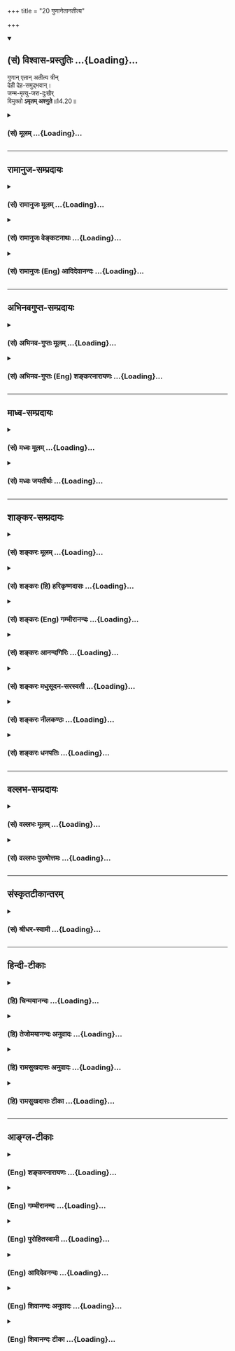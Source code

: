 +++
title = "20 गुणानेतानतीत्य"

+++
<div class="js_include" newlevelforh1="2" title="(सं) विश्वास-प्रस्तुतिः" unfilled url="/purANam_vaiShNavam/mahAbhAratam/06-bhIShma-parva/03-bhagavad-gItA-parva/saMskRtam/vishvAsa-prastutiH/14_guNa-traya-vibhAga-y/20_guNAnetAnatItya.md">
<details open><summary><h2>(सं) विश्वास-प्रस्तुतिः ...{Loading}...</h2></summary>

गुणान् एतान् अतीत्य त्रीन्  
देही देह-समुद्भवान्।  
जन्म-मृत्यु-जरा-दुःखैर्  
विमुक्तो **ऽमृतम् अश्नुते**॥14.20॥
</details>
</div>
<div class="js_include collapsed" newlevelforh1="3" title="(सं) मूलम्" unfilled url="/purANam_vaiShNavam/mahAbhAratam/06-bhIShma-parva/03-bhagavad-gItA-parva/saMskRtam/mUlam/14_guNa-traya-vibhAga-y/20_guNAnetAnatItya.md">
<details><summary><h3>(सं) मूलम् ...{Loading}...</h3></summary>

गुणानेतानतीत्य त्रीन्देही देहसमुद्भवान्।  
जन्ममृत्युजरादुःखैर्विमुक्तोऽमृतमश्नुते।।14.20।।
</details>
</div>


_________________
## रामानुज-सम्प्रदायः
<div class="js_include collapsed" newlevelforh1="3" title="(सं) रामानुजः मूलम्" unfilled url="/purANam_vaiShNavam/mahAbhAratam/06-bhIShma-parva/03-bhagavad-gItA-parva/saMskRtam/rAmAnujaH/mUlam/14_guNa-traya-vibhAga-y/20_guNAnetAnatItya.md">
<details><summary><h3>(सं) रामानुजः मूलम् ...{Loading}...</h3></summary>

।।14.20।। अयं देही देहसमुद्भवान् देहाकारपरिणतप्रकृतिसमुद्भवान् एतान्
सत्त्वादीन् त्रीन् गुणान् अतीत्य तेभ्यः च अन्यम्; ज्ञानैकाकारम् आत्मानम्
पश्यन् जन्ममृत्युजरादुःखैः विमुक्तः अमृतम् आत्मानम् अनुभवति एष मद्भाव
इत्यर्थः। अथ गुणातीतस्य स्वरूपसूचनाचारप्रकारं गुणात्ययहेतुं च पृच्छन्
अर्जुन उवाच --

</details>
</div>
<div class="js_include collapsed" newlevelforh1="3" title="(सं) रामानुजः वेङ्कटनाथः" unfilled url="/purANam_vaiShNavam/mahAbhAratam/06-bhIShma-parva/03-bhagavad-gItA-parva/saMskRtam/rAmAnujaH/venkaTanAthaH/14_guNa-traya-vibhAga-y/20_guNAnetAnatItya.md">
<details><summary><h3>(सं) रामानुजः वेङ्कटनाथः ...{Loading}...</h3></summary>

  
  
।।14.20।। तदेवमनेकश्रुतिस्मृत्यादिविरुद्धं मुक्तस्य भगवत्त्वं कथमुच्यते
इति शङ्कायामुक्तमर्थं कर्तृभ्य इत्यादिनानूद्यानन्तरश्लोकमवतारयति -- स
भगवद्भावः कीदृश इति। देहसमुद्भवान् इत्यत्र देहोत्पत्तिबीजभूतानिति
परव्याख्यानमयुक्तम्;गुणाः प्रकृतिसम्भवाः \[14।5\] इतिवदत्रापि
प्रकृतिपरिणतिरूपदेहाश्रयत्ववचनस्य
युक्तत्वादित्यभिप्रायेणाहदेहाकारपरिणतप्रकृतिसमुद्भवानिति।
वक्ष्यमाणप्रकारेण गुणात्ययो बद्धदशायामेवेत्याहगुणानतीत्य
तेभ्योऽन्यमित्यादिना। जन्ममृत्युजरादुःखैः; जन्मादिकृतैर्दुःखैरित्यर्थः।
जन्मादिभिस्तत्साध्यैश्च दुःखैरिति वा। मद्भावं सोऽधिगच्छति \[14।19\]
इत्युक्तमेवविमुक्तोऽमृतमश्नुते इत्यनेन विवृतमित्याहआत्मानमनुभवतीति। एष
मद्भाव इत्यर्थ इति -- एष इति न पुनः श्रुत्यादिविरुद्ध इत्यर्थः।  
  

</details>
</div>
<div class="js_include collapsed" newlevelforh1="3" title="(सं) रामानुजः (Eng) आदिदेवानन्दः" unfilled url="/purANam_vaiShNavam/mahAbhAratam/06-bhIShma-parva/03-bhagavad-gItA-parva/saMskRtam/rAmAnujaH/english/AdidevAnandaH/14_guNa-traya-vibhAga-y/20_guNAnetAnatItya.md">
<details><summary><h3>(सं) रामानुजः (Eng) आदिदेवानन्दः ...{Loading}...</h3></summary>

14.20 The embodied self - 'crossing beyond these three Gunas,' the
Sattva and the rest, which 'arise in the body,' i.e., spring from
Prakrti transformed into the form of the body - perceives the self as
different from the Gunas and as of the form of knowledge only. Released
thus from birth, death, old age and sorrow, It experiences the immortal
self. This is what is meant by My likeness. Arjuna now wants to know
about the characteristics of one who has transcended the Gunas and the
means of such transcendence:

</details>
</div>


_________________
## अभिनवगुप्त-सम्प्रदायः
<div class="js_include collapsed" newlevelforh1="3" title="(सं) अभिनव-गुप्तः मूलम्" unfilled url="/purANam_vaiShNavam/mahAbhAratam/06-bhIShma-parva/03-bhagavad-gItA-parva/saMskRtam/abhinava-guptaH/mUlam/14_guNa-traya-vibhAga-y/20_guNAnetAnatItya.md">
<details><summary><h3>(सं) अभिनव-गुप्तः मूलम् ...{Loading}...</h3></summary>

।।14.16 -- 14.20।। कर्मण इत्यादि अश्नुते इत्यन्तम्। अत्र केचिदसंबद्धाः
श्लोकाः कल्पिताः; पुनरुक्तत्वात् ( पुनरुक्तार्थत्वात्) ते त्याज्या एव।
एतद्गुणातीतवृत्तिस्तु +++(N गुणातीतश्रुतिस्तु)+++ मोक्षायैव कल्पते।

</details>
</div>
<div class="js_include collapsed" newlevelforh1="3" title="(सं) अभिनव-गुप्तः (Eng) शङ्करनारायणः" unfilled url="/purANam_vaiShNavam/mahAbhAratam/06-bhIShma-parva/03-bhagavad-gItA-parva/saMskRtam/abhinava-guptaH/english/shankaranArAyaNaH/14_guNa-traya-vibhAga-y/20_guNAnetAnatItya.md">
<details><summary><h3>(सं) अभिनव-गुप्तः (Eng) शङ्करनारायणः ...{Loading}...</h3></summary>

14.16-20 Karmanah etc. upto asnute. Here, there are certain unconnected
verses that have been concocted. They are of the nature of repetition,
and hence they have to be necessarily rejected. A mode of life
transcending these Strands turn to be nothing but emancipation.

</details>
</div>


_________________
## माध्व-सम्प्रदायः
<div class="js_include collapsed" newlevelforh1="3" title="(सं) मध्वः मूलम्" unfilled url="/purANam_vaiShNavam/mahAbhAratam/06-bhIShma-parva/03-bhagavad-gItA-parva/saMskRtam/madhvaH/mUlam/14_guNa-traya-vibhAga-y/20_guNAnetAnatItya.md">
<details><summary><h3>(सं) मध्वः मूलम् ...{Loading}...</h3></summary>

।।14.19 -- 14.20।। परिणामिकर्त्तारं गुणेभ्योऽन्यं न पश्यति। अन्यथा यदा
पश्यः पश्यते रुक्मवर्णं कर्तारमीशं पुरुषं ब्रह्मयोनिम् \[मुण्ड.3।1।3\]
इति श्रुतिविरोधः। नाहं कर्त्ता न कर्त्ता त्वं कर्त्ता यस्तु सदा प्रभुः
इति मोक्षधर्मे।

</details>
</div>
<div class="js_include collapsed" newlevelforh1="3" title="(सं) मध्वः जयतीर्थः" unfilled url="/purANam_vaiShNavam/mahAbhAratam/06-bhIShma-parva/03-bhagavad-gItA-parva/saMskRtam/madhvaH/jayatIrthaH/14_guNa-traya-vibhAga-y/20_guNAnetAnatItya.md">
<details><summary><h3>(सं) मध्वः जयतीर्थः ...{Loading}...</h3></summary>

।।14.19 -- 14.20।। नान्यं गुणेभ्यः कर्तारं इति स्वतन्त्रकर्तृत्वं
गुणानामेव; नान्यस्येत्युच्यत इत्यपव्याख्याननिरासार्थमाह --
**परिणामी**ति। कुत एतत् इत्यत आह -- **अन्यथे**ति गुणेभ्योऽन्यस्य
कर्तृत्वाभावे। मोक्षधर्मे परमेश्वरस्य कर्तृत्वमुक्तं तद्विरोधश्चेति
वाक्यशेषः।

</details>
</div>


_________________
## शाङ्कर-सम्प्रदायः
<div class="js_include collapsed" newlevelforh1="3" title="(सं) शङ्करः मूलम्" unfilled url="/purANam_vaiShNavam/mahAbhAratam/06-bhIShma-parva/03-bhagavad-gItA-parva/saMskRtam/shankaraH/mUlam/14_guNa-traya-vibhAga-y/20_guNAnetAnatItya.md">
<details><summary><h3>(सं) शङ्करः मूलम् ...{Loading}...</h3></summary>

।।14.20।। --,**गुणान् एतान्** यथोक्तान् **अतीत्य** जीवन्नेव अतिक्रम्य
मायोपाधिभूतान् **त्रीन् देही देहसमुद्भवान्** देहोत्पत्तिबीजभूतान्
**जन्ममृत्युजरादुःखैः** जन्म च मृत्युश्च जरा च दुःखानि च
जन्ममृत्युजरादुःखानि तैः जीवन्नेव **विमुक्तः** सन् विद्वान् **अमृतम्**
**अश्नुते;** एवं मद्भावम् अधिगच्छति इत्यर्थः।। जीवन्नेव गुणान् अतीत्य
अमृतम् अश्नुते इति प्रश्नबीजं प्रतिलभ्य; अर्जुन उवाच --,**अर्जुन उवाच
--,**

</details>
</div>
<div class="js_include collapsed" newlevelforh1="3" title="(सं) शङ्करः (हि) हरिकृष्णदासः" unfilled url="/purANam_vaiShNavam/mahAbhAratam/06-bhIShma-parva/03-bhagavad-gItA-parva/saMskRtam/shankaraH/hindI/harikRShNadAsaH/14_guNa-traya-vibhAga-y/20_guNAnetAnatItya.md">
<details><summary><h3>(सं) शङ्करः (हि) हरिकृष्णदासः ...{Loading}...</h3></summary>

।।14.20।। कैसे प्राप्त होता है सो बतलाते हैं --, देहोत्पत्तिके बीजभूत; इन
मायोपाधिक पूर्वोक्त तीनों गुणोंका उल्लंघन कर; अर्थात् जीवितावस्थामें ही
इनका अतिक्रम करके; यह देहधारी विद्वान् जीता हुआ ही जन्म मृत्यु; बुढ़ापे
और दुःखोंसे मुक्त होकर अमृतका अनुभव करता है। अभिप्राय यह कि इस प्रकार वह
मेरे भावको प्राप्त हो जाता है।

</details>
</div>
<div class="js_include collapsed" newlevelforh1="3" title="(सं) शङ्करः (Eng) गम्भीरानन्दः" unfilled url="/purANam_vaiShNavam/mahAbhAratam/06-bhIShma-parva/03-bhagavad-gItA-parva/saMskRtam/shankaraH/english/gambhIrAnandaH/14_guNa-traya-vibhAga-y/20_guNAnetAnatItya.md">
<details><summary><h3>(सं) शङ्करः (Eng) गम्भीरानन्दः ...{Loading}...</h3></summary>

14.20 Atitya, having transcended, having gone beyond-even while living;
etan, these; trin, three; gunan, alities as have been described, which
constitute the limiting adjunct Maya; and dehasamudbhavan, which are the
origin of the body, which are the seed of the birth of the body; dehi,
the embodied one, the enlightened one; vimuktah, becoming free-even in
this life; janma-mrtyu-jara-duhkhaih, from birth death, old age and
sorrow; asnute, experiences; \[Some translate this as 'attains'.-Tr.\]
amrtam, Immortality. In this way he attains My nature. This is the idea.
Getting a clue to a estion from the statement that one experiences
Immortality, even in this life, by going beyond the alities-

</details>
</div>
<div class="js_include collapsed" newlevelforh1="3" title="(सं) शङ्करः आनन्दगिरिः" unfilled url="/purANam_vaiShNavam/mahAbhAratam/06-bhIShma-parva/03-bhagavad-gItA-parva/saMskRtam/shankaraH/AnandagiriH/14_guNa-traya-vibhAga-y/20_guNAnetAnatItya.md">
<details><summary><h3>(सं) शङ्करः आनन्दगिरिः ...{Loading}...</h3></summary>

।।14.20।। अनर्थव्रातरूपमपोह्य विद्वान्ब्रह्मत्वं
प्राप्नोतीत्येतत्प्रश्नद्वारा विवृणोति -- **कथमित्यादिना।**
यथोक्तानित्येतदेव व्याचष्टे -- **मायेति।**
मायैवोपाधिस्तद्भूतांस्तदात्मनः सत्त्वादीननर्थरूपानित्यर्थः। एभ्यः
समुद्भवन्तीति समुद्भवा देहस्य समुद्भवा देहसमुद्भवास्तानिति व्युत्पत्तिं
गृहीत्वा व्याचष्टे -- **देहोत्पत्तीति।** यो
विद्वानविद्यामयान्गुणाञ्जीवन्नेवातिक्रम्य स्थितस्तमेव विशिनष्टि --
**जन्मेति।** पुरस्ताद्विस्तरेणोक्तस्य प्रसङ्गादत्र संक्षिप्तस्य
सम्यग्ज्ञानस्य फलमुपसंहरति -- **एवमिति।**

</details>
</div>
<div class="js_include collapsed" newlevelforh1="3" title="(सं) शङ्करः मधुसूदन-सरस्वती" unfilled url="/purANam_vaiShNavam/mahAbhAratam/06-bhIShma-parva/03-bhagavad-gItA-parva/saMskRtam/shankaraH/madhusUdana-sarasvatI/14_guNa-traya-vibhAga-y/20_guNAnetAnatItya.md">
<details><summary><h3>(सं) शङ्करः मधुसूदन-सरस्वती ...{Loading}...</h3></summary>

।।14.20।। कथमधिगच्छतीत्युच्यते --
गुणानेतान्मायात्मकांस्त्रीन्सत्त्वरजस्तमोनाम्नः
देहसमुद्भवान्देहोत्पत्तिबीजभूतान् अतीत्य जीवन्नेव तत्त्वज्ञानेन
(नाधिगत्य) बाधित्वा जन्ममृत्युजरादुःखैर्जन्मना,मृत्युना जरया
दुःखैश्चाध्यात्मिकादिभिर्मायामयैर्विमुक्तो जीवन्नेव तत्संबन्धशून्यः सन्
विद्वानमृतं मोक्षं मद्भावमन्ते प्राप्नोति।

</details>
</div>
<div class="js_include collapsed" newlevelforh1="3" title="(सं) शङ्करः नीलकण्ठः" unfilled url="/purANam_vaiShNavam/mahAbhAratam/06-bhIShma-parva/03-bhagavad-gItA-parva/saMskRtam/shankaraH/nIlakaNThaH/14_guNa-traya-vibhAga-y/20_guNAnetAnatItya.md">
<details><summary><h3>(सं) शङ्करः नीलकण्ठः ...{Loading}...</h3></summary>

।।14.20।। कथं त्वद्भावं गच्छतीति तत्राह -- **गुणानिति।** एतान्गुणान्
महदादित्रयोविंशतिविकारात्मना,परिणतान् देहसमुद्भवान् स्थूलदेहस्य समुद्भवो
येभ्यस्तानतीत्य जीवन्नेवातिक्रम्य निर्विकल्पकसमाध्यभ्यासेन बाधित्वाऽमृतं
मोक्षमश्नुते प्राप्नोति। एतेनानन्दावाप्तिर्गुणात्ययप्रयोजनमुक्तम्। यतो
मुक्तो जन्ममृत्युजरादुःखैर्विमुक्तः सन्निति त्वनर्थनिवृत्तिरुक्ता।

</details>
</div>
<div class="js_include collapsed" newlevelforh1="3" title="(सं) शङ्करः धनपतिः" unfilled url="/purANam_vaiShNavam/mahAbhAratam/06-bhIShma-parva/03-bhagavad-gItA-parva/saMskRtam/shankaraH/dhanapatiH/14_guNa-traya-vibhAga-y/20_guNAnetAnatItya.md">
<details><summary><h3>(सं) शङ्करः धनपतिः ...{Loading}...</h3></summary>

।।14.20।। कथमधिगच्छतीत्यपेक्षायमाह।
गुणानेतान्यथोक्तान्मायात्मकांस्त्रीन्सत्त्वरजस्तमःसंज्ञकान्
समुद्भवन्त्येभ्य इति समुद्भवाः देहस्य समुद्भवाः तान् देहसमुद्भवान् तान्
देहसमुद्धवान् देहोत्पत्तिबीजभूतान् देही अतीत्य
विद्वान्,जीवन्नेवातिक्रम्य जन्ममृत्युजरादुःखै जन्म च मृत्युश्च जरा च
दुःखानि च तैः जीवन्नेव मुक्तः सर्वानर्थविनिर्मुक्तः अमृतं ब्रह्मानन्दं
मद्भावं मोक्षमश्रुते प्राप्तोतीत्यर्थः।

</details>
</div>


_________________
## वल्लभ-सम्प्रदायः
<div class="js_include collapsed" newlevelforh1="3" title="(सं) वल्लभः मूलम्" unfilled url="/purANam_vaiShNavam/mahAbhAratam/06-bhIShma-parva/03-bhagavad-gItA-parva/saMskRtam/vallabhaH/mUlam/14_guNa-traya-vibhAga-y/20_guNAnetAnatItya.md">
<details><summary><h3>(सं) वल्लभः मूलम् ...{Loading}...</h3></summary>

।।14.19 -- 14.20।। एवं गुणसर्गभेदोक्तौ पुरुषस्य सर्वस्य
बन्धलीलामुपपाद्येदानीं तद्विवेकतो गुणात्ययद्वारा मोक्षलीलामाहू
द्वाभ्याम् -- नान्यमिति। यदा गुणेभ्योऽन्यं कर्त्तारं नानुपश्यति गुणा एव
स्वानुगुणप्रवृत्तिषु कर्त्तार इति पश्यति गुणेभ्यश्च परमात्मानं वेत्ति
तदा द्रष्टा मद्भावं ब्रह्माक्षरभावं प्राप्नोति ब्रह्मवित् (ब्रह्म वेद)
ब्रह्मैव भवति \[मुं.उ.3।2।9\] इति श्रुतेः। निर्गुणं हि ब्रह्म स्वयमव्ययं
तदा गुणांस्त्रीनेतानतीत्यामृतमश्नुते प्राप्नुते ब्रह्मसुखं वा भुङ्क्ते।

</details>
</div>
<div class="js_include collapsed" newlevelforh1="3" title="(सं) वल्लभः पुरुषोत्तमः" unfilled url="/purANam_vaiShNavam/mahAbhAratam/06-bhIShma-parva/03-bhagavad-gItA-parva/saMskRtam/vallabhaH/puruShottamaH/14_guNa-traya-vibhAga-y/20_guNAnetAnatItya.md">
<details><summary><h3>(सं) वल्लभः पुरुषोत्तमः ...{Loading}...</h3></summary>

  
  
।।14.20।। ततो मद्भावयुक्तो गुणदोषाभिभूतो न भवतीत्याह -- गुणानेतानिति।
देही जीवो देहसमुद्भवान् देहानां समुद्भव उत्पत्तिर्येभ्यस्तादृशानेतान्
लौकिकान् न त्वलौकिकान् त्रीन् गुणानतीत्य अतिक्रम्य; जन्म
तत्कर्मभोगार्थकं; मृत्युस्तद्भोगसमाप्तिरूपो भगवद्विस्मरणरूपो वा; जरा
सेवाप्रतिबन्धरूपा; दुःखं संसारात्मकम्; एतैर्विमुक्तः अमृतं
मरणादिदोषरहितम् लौकिकं देहमश्नुते भुङ्क्ते प्राप्नोतीत्यर्थः। अथवा
अमृतमलौकिकं देहं प्राप्य मया सह सर्वकामानश्नुते सोऽश्नुते सर्वान् कामान्
सह \[तै.उ.2।1\] इति श्रुत्युक्तरीत्या देहीतिपदादिदं व्यज्यते अन्यथा
देहवत्पदं व्यर्थं स्यादिति भावः।  
  

</details>
</div>


_________________
## संस्कृतटीकान्तरम्
<div class="js_include collapsed" newlevelforh1="3" title="(सं) श्रीधर-स्वामी" unfilled url="/purANam_vaiShNavam/mahAbhAratam/06-bhIShma-parva/03-bhagavad-gItA-parva/saMskRtam/shrIdhara-svAmI/14_guNa-traya-vibhAga-y/20_guNAnetAnatItya.md">
<details><summary><h3>(सं) श्रीधर-स्वामी ...{Loading}...</h3></summary>

।।14.20।। ततश्च गुणकृतसर्वानर्थनिवृत्त्या कृतार्थो भवतीत्याह **--
गुणानिति**। देहाद्याकारः समुद्भवः परिणामो येषां ते देहसमुद्भवाः
तानेतांस्त्रीनपि गुणानतीत्यातिक्रम्य तत्कृतैर्जन्मादिभिर्विमुक्तः
सन्नमृतमश्नुते ब्रह्मानन्दं प्राप्नोति।

</details>
</div>


_________________
## हिन्दी-टीकाः
<div class="js_include collapsed" newlevelforh1="3" title="(हि) चिन्मयानन्दः" unfilled url="/purANam_vaiShNavam/mahAbhAratam/06-bhIShma-parva/03-bhagavad-gItA-parva/hindI/chinmayAnandaH/14_guNa-traya-vibhAga-y/20_guNAnetAnatItya.md">
<details><summary><h3>(हि) चिन्मयानन्दः ...{Loading}...</h3></summary>

।।14.20।। पाठशाला में कार्यकर रहे व्यक्ति को अग्नि की उष्णता और धुंए का
कष्टसहना पड़ता है; तो ग्रीष्म काल की धूप में खड़े व्यक्ति को सूर्य के
ताप और चमक को सहन करना पड़ता है। यदि ये दोनों व्यक्ति अपने उन स्थानों से
हटकर अन्य शीतल स्थान पर चले जायें; तो उनके कष्टों की निवृत्ति हो जायेगी।
इसी प्रकार; हम अपनी उपाधियों में क्रीड़ा कर रहे तीन गुणों के साथ
तादात्म्य करके सांसारिक जीवन के बन्धनों और दुखों को भोग रहे हैं। इनसे
अतीत हो जाने पर इनकी क्रूरता का अन्त हो जाता है; क्योंकि परिपूर्ण
सच्चिदानन्द आत्मा में इन सबका कोई अस्तित्व नहीं है। यहाँ सत्त्वादि गुणों
को शरीर की उत्पत्ति का कारण बताया गया है। वेदान्त की भाषा में आत्मस्वरूप
के अज्ञान को कारण शरीर कहते हैं जिसका अनुभव हमें अपनी निद्रावस्था में
होता है। इन तीनों गुण से भिन्न यह अज्ञान कोई वस्तु नहीं है। इस कारण
अवस्था से ये त्रिगुण; सूक्ष्म शरीर अर्थात् अन्तकरण की विभिन्न वृत्तियों
और भावनाओं के रूप में व्यक्त होते हैं। विचाररूप में परिणत ये गुण शुभ या
अशुभ कर्मों के रूप में व्यक्त होने के लिये स्थूल शरीर का रूप ग्रहण करते
हैं। प्रत्येक व्यक्ति को अपने विचारों और भावनाओं को प्रगट करने के लिए एक
उपयुक्त माध्यम की आवश्यकता होती है। उदाहरणार्थ; चित्रकार को एक पट;
तूलिका और रंगों की; तो संगीतज्ञ को वाद्यों की आवश्यकता होती है। चित्रकार
को वाद्य और संगीतज्ञ के हाथ में तूलिका देने से दोनों को कोई लाभ नहीं
होगा। इसी प्रकार; पशु की वृत्तियों वाले जीव को पशु का देह धारण करना
मनुष्य शरीर की अपेक्षा अधिक उपयुक्त होगा। यह सब कार्य इन तीन गुणों का ही
है। इससे स्पष्ट हो जाता है कि त्रिगुणों से परे पहुँचा हुआ व्यक्ति सूक्ष्म
और कारण शरीरों के दुखों से भी मुक्त हो जाता है। विकार और परिवर्तन जड़
पदार्थ के धर्म हैं। अत भौतिक तत्त्वों से बने हुये सभी स्थूल शरीर विकारों
को प्राप्त होते हैं; जिनका क्रम है जन्म; वृद्धि; व्याधि; जरा (क्षय) और
मृत्यु। इनमें से प्रत्येक विकार दुखदायक होता है। जन्म में पीड़ा है
वृद्धि व्यथित करने वाली है; वृद्धावस्था विचलित करने वाली है; व्याधि
अत्यन्त क्रूर है तो मृत्यु अत्यन्त भयंकर परन्तु ये समस्त दुख देहाभिमानी
अज्ञानी जीव को ही होते हैं; आत्म स्वरूप में स्थित आत्मज्ञानी को नहीं;
क्योंकि वह अपने उपाधियों से परे स्वरूप को पहचान लेता है। बाढ़; अकाल;
युद्ध; महामारी; अन्त्येष्टि; विवाह एवं अन्य सहस्र घटनाओं को सूर्य
प्रकाशित करता है; किन्तु सूर्य में इनमें से एक भी घटना का अस्तित्व नहीं
है। इसी प्रकार आत्मचैतन्य हमारी उपाधियों को तथा तत्संबंधित अनुभवों को
प्रकाशित करता है; परन्तु उसका इन सबके साथ कोई सम्बन्ध नहीं होता। अत
आत्मवित् पुरुष इन सभी संघर्षों से मुक्त हो जाता है। और वह अमृतत्त्व को
प्राप्त होता है आत्मज्ञान का फल केवल दुख निवृत्ति ही नहीं वरन् परमानन्द
प्राप्त भी है। भगवान् के कथन में इसी तथ्य का निर्देश है। निद्रावस्था में
रोगी व्यक्ति अपनी पीड़ा को भूल जाता है निराश व्यक्ति अपनी निराशाओं से
मुक्त हो जाता है क्षुधा से व्याकुल पुरुष को क्षुधा का अनुभव नहीं होता और
दुखी को दुख का विस्मरण हो जाता है। परन्तु; इससे यह नहीं कहा जा सकता है
कि रोगोपशम हो गया; निराशा निवृत्त हो गयी; क्षुधा शांत हो गयी और दुख का
शमन हो गया। निद्रा तो वर्तमान दुख के साथ होने वाली अस्थायी सन्धिमात्र
है। जाग्रत अवस्था में आने पर पुन ये सब दुख भी लौटकर आ जाते हैं। परन्तु
आत्मानुभूति में दुखों की आत्यन्तिक निवृत्ति और परमानन्द की प्राप्ति होती
है। इसलिये यहाँ कहा गया है कि अमृतत्त्व अर्थात् मोक्ष की इस स्थिति को
इसी जगत् में; इसी जीवन में और इसी देह में रहते हुये प्राप्त किया जा सकता
है। इस पृथ्वी पर ईश्वरीय पुरुष बनने का अनुभव वास्तव में विरला है। ऐसे
मुक्त पुरुष के लक्षण क्या हैं; जिन्हें जानकर हम उसे समझ सकें और अपने में
भी उस स्थिति को पाने का प्रयत्न कर सकें वह जगत् में किस प्रकार व्यवहार
करेगा तथा जगत् के साथ उस ज्ञानी का संबंध किस प्रकार का होगा प्रश्न पूछने
के लिये एक अवसर पाकर अर्जुम पूछता है

</details>
</div>
<div class="js_include collapsed" newlevelforh1="3" title="(हि) तेजोमयानन्दः अनुवादः" unfilled url="/purANam_vaiShNavam/mahAbhAratam/06-bhIShma-parva/03-bhagavad-gItA-parva/hindI/tejomayAnandaH/anuvAdaH/14_guNa-traya-vibhAga-y/20_guNAnetAnatItya.md">
<details><summary><h3>(हि) तेजोमयानन्दः अनुवादः ...{Loading}...</h3></summary>

।।14.20।। यह देही पुरुष शरीर की उत्पत्ति के कारणरूप तीनों गुणों से अतीत
होकर जन्म, मृत्यु, जरा और दु:खों से विमुक्त हुआ अमृतत्व को प्राप्त होता
है।।

</details>
</div>
<div class="js_include collapsed" newlevelforh1="3" title="(हि) रामसुखदासः अनुवादः" unfilled url="/purANam_vaiShNavam/mahAbhAratam/06-bhIShma-parva/03-bhagavad-gItA-parva/hindI/rAmasukhadAsaH/anuvAdaH/14_guNa-traya-vibhAga-y/20_guNAnetAnatItya.md">
<details><summary><h3>(हि) रामसुखदासः अनुवादः ...{Loading}...</h3></summary>

।।14.20।। देहधारी (विवेकी मनुष्य) देहको उत्पन्न करनेवाले इन तीनों गुणोंका
अतिक्रमण करके जन्म, मृत्यु और वृद्धावस्थारूप दुःखोंसे रहित हुआ अमरताका
अनुभव करता है।

</details>
</div>
<div class="js_include collapsed" newlevelforh1="3" title="(हि) रामसुखदासः टीका" unfilled url="/purANam_vaiShNavam/mahAbhAratam/06-bhIShma-parva/03-bhagavad-gItA-parva/hindI/rAmasukhadAsaH/TIkA/14_guNa-traya-vibhAga-y/20_guNAnetAnatItya.md">
<details><summary><h3>(हि) रामसुखदासः टीका ...{Loading}...</h3></summary>

।।14.20।।***व्याख्या --***  **गुणानेतानतीत्य त्रीन्देही देहसमुद्भवान्
--** यद्यपि विचारकुशल मनुष्यका देहके साथ सम्बन्ध नहीं होता; तथापि
लोगोंकी दृष्टिमें देहवाला होनेसे उसको यहाँ देही कहा गया है। देहको उत्पन्न
करनेवाले गुण ही हैं। जिस गुणके साथ मनुष्य अपना सम्बन्ध मान लेता है; उसके
अनुसार उसको ऊँचनीच योनियोंमें जन्म लेना ही पड़ता है (गीता 13। 21)। अभी
इसी अध्यायके पाँचवें श्लोकसे अठारहवें श्लोकतक जिनका वर्णन हुआ है; उन्हीं
तीनों गुणोंके लिये यहाँ **एतान् त्रीन् गुणान्** पद आये हैं। विचारकुशल
मनुष्य इन तीनों गुणोंका अतिक्रमण कर जाता है अर्थात् इनके साथ अपना
सम्बन्ध नहीं मानता; इनके साथ माने हुए सम्बन्धका त्याग कर देता है। कारण
कि उसको यह स्पष्ट विवेक हो जाता है कि सभी गुण परिवर्तनशील हैं; उत्पन्न
और नष्ट होनेवाले हैं और अपना स्वरूप गुणोंसे कभी लिप्त हुआ नहीं; हो सकता
भी नहीं। ध्यान देनेकी बात है कि जिस प्रकृतिसे ये गुण उत्पन्न होते हैं;
उस प्रकृतिके साथ भी स्वयंका किञ्चिन्मात्र भी सम्बन्ध नहीं है; फिर
गुणोंके साथ तो उसका सम्बन्ध हो ही कैसे सकता
है**जन्ममृत्युजरादुःखैर्विमुक्तोऽमृतमश्नुते --** जब इन तीनों गुणोंका
अतिक्रमण कर जाता है; तो फिर उसको जन्म; मृत्यु और वृद्धावस्थाका दुःख नहीं
होता। वह जन्ममृत्यु आदिके दुःखोंसे छूट जाता है क्योंकि जन्म आदिके
होनेमें गुणोंका सङ्ग ही कारण है। ये गुण आतेजाते रहते हैं इनमें परिवर्तन
होता रहता है। गुणोंकी वृत्तियाँ कभी सात्त्विकी; कभी राजसी और कभी तामसी
हो जाती हैं परन्तु स्वयंमें कभी सात्त्विकपना; राजसपना और तामसपना आता ही
नहीं। स्वयं (स्वरूप) तो स्वतः असङ्ग रहता है। इस असङ्ग स्वरूपका कभी जन्म
नहीं होता। जब जन्म नहीं होता; तो मृत्यु भी नहीं होती। कारण कि जिसका जन्म
होता है; उसीकी मृत्यु होती है तथा उसीकी वृद्धावस्था भी होती है। गुणोंका
सङ्ग रहनेसे ही जन्म; मृत्यु और वृद्धावस्थाके दुःखोंका अनुभव होता है। जो
गुणोंसे सर्वथा निर्लिप्तताका अनुभव कर लेता है; उसको स्वतःसिद्ध अमरताका
अनुभव हो जाता है। देहसे तादात्म्य (एकता) माननेसे ही मनुष्य अपनेको
मरनेवाला समझता है। देहके सम्बन्धसे होनेवाले सम्पूर्ण दुःखोंमें सबसे बड़ा
दुःख मृत्यु ही माना गया है। मनुष्य स्वरूपसे है तो अमर ही किन्तु भोग और
संग्रहमें आसक्त होनेसे और प्रतिक्षण नष्ट होनेवाले शरीरको अमर रखनेकी
इच्छासे ही इसको अमरताका अनुभव नहीं होता। विवेकी मनुष्य देहसे तादात्म्य
नष्ट होनेपर अमरताका अनुभव करता है। पूर्वश्लोकमें **मद्भावं सोऽधिगच्छति**
पदोंसे भगवद्भावकी प्राप्ति कही गयी एवं यहाँ **अमृतमश्नुते** पदोंसे
अमरताका अनुभव करनेको कहा गया -- वस्तुतः दोनों एक ही बात है। गीतामें
**जरामरणमोक्षाय** (7। 29); **जन्ममृत्युजराव्याधिदुःखदोषानुदर्शनम्** (13।
8) और यहाँ **जन्ममृत्युजरादुःखैर्विमुक्तः** (14। 20) -- इन तीनों जगह
बाल्य और युवाअवस्थाका नाम न लेकर जरा (वृद्धावस्था) का ही नाम लिया गया
है; जबकि शरीरमें बाल्य; युवा और वृद्ध -- ये तीनों ही अवस्थाएँ होती हैं।
इसका कारण यह है कि बाल्य और युवाअवस्थामें मनुष्य अधिक दुःखका अनुभव नहीं
करता क्योंकि इन दोनों ही अवस्थाओंमें शरीरमें बल रहता है। परन्तु
वृद्धावस्थामें शरीरमें बल न रहनेसे मनुष्य अधिक दुःखका अनुभव करता है। ऐसे
ही जब मनुष्यके प्राण छूटते हैं; तब वह भयंकर दुःखका अनुभव करता है। ,परन्तु
जो तीनों गुणोंका अतिक्रमण कर जाता है; वह सदाके लिये जन्म; मृत्यु और
वृद्धावस्थाके दुःखोंसे मुक्त हो जाता है। इस मनुष्यशरीरमें रहते हुए जिसको
बोध हो जाता है; उसका फिर जन्म होनेका तो प्रश्न ही पैदा नहीं होता। हाँ;
उसके अपने कहलानेवाले शरीरके रहते हुए वृद्धावस्था और मृत्यु तो आयेगी ही;
पर उसको वृद्धावस्था और मृत्युका दुःख नहीं होगा। वर्तमानमें शरीरके साथ
स्वयंकी एकता माननेसे ही पुनर्जन्म होता है और शरीरमें होनेवाले जरा;
व्याधि आदिके दुःखोंको जीव अपनेमें मान लेता है। शरीर गुणोंके सङ्गसे
उत्पन्न होता है। देहके उत्पादक गुणोंसे रहित होनेके कारण गुणातीत महापुरुष
देहके सम्बन्धसे होनेवाले सभी दुःखोंसे मुक्त हो जाता है। अतः प्रत्येक
मनुष्यको मृत्युसे पहलेपहले अपने गुणातीत स्वरूपका अनुभव कर लेना चाहिये।
गुणातीत होनेसे जरा; व्याधि; मृत्यु आदि सब प्रकारके दुःखोंसे मुक्ति हो
जाती है और मनुष्य अमरताका अनुभव कर लेता है। फिर उसका पुनर्जन्म होता ही
नहीं।  
  
***सम्बन्ध --***  गुणातीत पुरुषं दुःखोंसे मुक्त होकर अमरताको प्राप्त
कर लेता है -- ऐसा सुनकर अर्जुनके मनमें गुणातीत मनुष्यके लक्षण जाननेकी
जिज्ञासा हुई। अतः वे आगेके श्लोकमें भगवान्से प्रश्न करते हैं।

</details>
</div>


_________________
## आङ्ग्ल-टीकाः
<div class="js_include collapsed" newlevelforh1="3" title="(Eng) शङ्करनारायणः" unfilled url="/purANam_vaiShNavam/mahAbhAratam/06-bhIShma-parva/03-bhagavad-gItA-parva/english/shankaranArAyaNaH/14_guNa-traya-vibhAga-y/20_guNAnetAnatItya.md">
<details><summary><h3>(Eng) शङ्करनारायणः ...{Loading}...</h3></summary>

14.20. Transcending these three Strands, of which the body \[etc.\] is
born, the Embodied (the Soul), being freed from birth, death, old age
and sorrow, attains immortality.

</details>
</div>
<div class="js_include collapsed" newlevelforh1="3" title="(Eng) गम्भीरानन्दः" unfilled url="/purANam_vaiShNavam/mahAbhAratam/06-bhIShma-parva/03-bhagavad-gItA-parva/english/gambhIrAnandaH/14_guNa-traya-vibhAga-y/20_guNAnetAnatItya.md">
<details><summary><h3>(Eng) गम्भीरानन्दः ...{Loading}...</h3></summary>

14.20 Having transcended these three alities which are the origin of the
body, the embodied one, becoming free from birth, death, old age and
sorrows, experiences Immortality.

</details>
</div>
<div class="js_include collapsed" newlevelforh1="3" title="(Eng) पुरोहितस्वामी" unfilled url="/purANam_vaiShNavam/mahAbhAratam/06-bhIShma-parva/03-bhagavad-gItA-parva/english/purohitasvAmI/14_guNa-traya-vibhAga-y/20_guNAnetAnatItya.md">
<details><summary><h3>(Eng) पुरोहितस्वामी ...{Loading}...</h3></summary>

14.20 When the soul transcends the Qualities, which are the real cause
of physical existence, then, freed from birth and death, from old age
and misery, he quaffs the nectar of immortality.

</details>
</div>
<div class="js_include collapsed" newlevelforh1="3" title="(Eng) आदिदेवनन्दः" unfilled url="/purANam_vaiShNavam/mahAbhAratam/06-bhIShma-parva/03-bhagavad-gItA-parva/english/AdidevanandaH/14_guNa-traya-vibhAga-y/20_guNAnetAnatItya.md">
<details><summary><h3>(Eng) आदिदेवनन्दः ...{Loading}...</h3></summary>

14.20 The embodied self, crossing beyond these three Gunas which arise
in the body, and freed from birth, death, age and pain, attains
immortality.

</details>
</div>
<div class="js_include collapsed" newlevelforh1="3" title="(Eng) शिवानन्दः अनुवादः" unfilled url="/purANam_vaiShNavam/mahAbhAratam/06-bhIShma-parva/03-bhagavad-gItA-parva/english/shivAnandaH/anuvAdaH/14_guNa-traya-vibhAga-y/20_guNAnetAnatItya.md">
<details><summary><h3>(Eng) शिवानन्दः अनुवादः ...{Loading}...</h3></summary>

14.20 The embodied one having crossed beyond these three Gunas out of
which the body is evolved, is freed from birth, death, decay and pain,
and attains to immortality.

</details>
</div>
<div class="js_include collapsed" newlevelforh1="3" title="(Eng) शिवानन्दः टीका" unfilled url="/purANam_vaiShNavam/mahAbhAratam/06-bhIShma-parva/03-bhagavad-gItA-parva/english/shivAnandaH/TIkA/14_guNa-traya-vibhAga-y/20_guNAnetAnatItya.md">
<details><summary><h3>(Eng) शिवानन्दः टीका ...{Loading}...</h3></summary>

14.20 गुणान् Gunas; एतान् these; अतीत्य having crossed; त्रीन् three;
देही the embodied; देहसमुद्भवान् out of which the body is evolved;
जन्ममृत्युजरादुःखैः from birth; death; decay and pain; विमुक्तः freed;
अमृतम् immortality; अश्नुते attains to.Commentary Just as a river is
absorbed in the ocean; so also he who has; while still alive; gone
beyond the alities which form the seed from which all bodies have sprung
and of which they are composed; is absorbed in Me. He ever enjoys the
bliss of the Eternal. He attains release or Moksha. He attains to My
Being.When the Lord said that the wise man crosses beyond the three
alities and attains immortality; Arjuna became inspired with the desire
of learning more about it. Just as he has asked a estion about the sage
of steady wisdom in chapter II; verse 54; he now asks Lord Krishna about
the characteristics of a sage who has crossed over the three alities.
How does he act What is his conduct or behaviour How has he gone beyond
the alities

</details>
</div>
